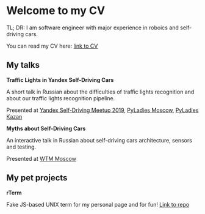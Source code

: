 # Welcome to my CV
TL; DR: I am software engineer with major experience in roboics and self-driving cars.

You can read my CV here: [link to CV](https://github.com/robolamp/about_robolamp/blob/master/my_cv_eng.pdf "My CV in English") 

## My talks

**Traffic Lights in Yandex Self-Driving Cars**

A short talk in Russian about the difficulties of traffic lights recognition and about our traffic lights recognition pipeline.

Presented at [Yandex Self-Driving Meetup 2019](https://medium.com/yandex-self-driving-car/yandex-self-driving-meetup-817e905b3d4a), [PyLadies Moscow](https://twitter.com/pyladies_msk/status/1145709227513733120), [PyLadies Kazan](https://twitter.com/pyladieskzn/status/1161901466430377985)

**Myths about Self-Driving Cars**

An interactive talk in Russian about self-driving cars architecture, sensors and testing.

Presented at [WTM Moscow](https://gdgmoscow.timepad.ru/event/1101498/)

## My pet projects

**rTerm**

Fake JS-based UNIX term for my personal page and for fun! [Link to repo](https://github.com/robolamp/rTerm)
